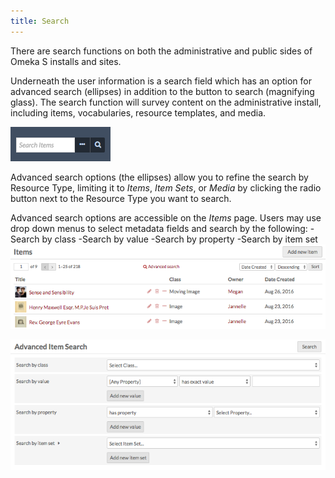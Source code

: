 ```yaml
---
title: Search
---
```

There are search functions on both the administrative and public sides of Omeka S installs and sites. 

Underneath the user information is a search field which has an option for advanced search (ellipses) in addition to the button to search (magnifying glass). The search function will survey content on the administrative install, including items, vocabularies, resource templates, and media.  

![Search option in blue sidebar, described above.](/files/advancedsearch1.png)

Advanced search options (the ellipses) allow you to refine the search by Resource Type, limiting it to *Items*, *Item Sets*, or *Media* by clicking the radio button next to the Resource Type you want to search. 

Advanced search options are accessible on the *Items* page. Users may use drop down menus to select metadata fields and search by the following:
-Search by class
-Search by value
-Search by property
-Search by item set
![Advanced search button visible in red text at the top of the Items page.](/files/advancedsearch2.png)

![Advanced search options page.](/files/advancedsearch3.png)
